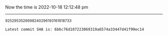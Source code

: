 Now the time is 2022-10-18 12:12:48 pm

---

<small>9252953526698240296193161618733</small>

```txt
Latest commit SHA is: 6b6c76d107223069319a6574a33447d41f99ec14
```

